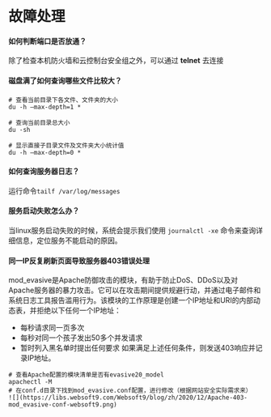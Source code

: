 # 故障处理

#### 如何判断端口是否放通？
除了检查本机防火墙和云控制台安全组之外，可以通过 **telnet** 去连接

#### 磁盘满了如何查询哪些文件比较大？

```
# 查看当前目录下各文件、文件夹的大小
du -h –max-depth=1 *

# 查询当前目录总大小
du -sh

# 显示直接子目录文件及文件夹大小统计值
du -h –max-depth=0 *
```

#### 如何查询服务器日志？

运行命令`tailf /var/log/messages`

#### 服务启动失败怎么办？

当linux服务启动失败的时候，系统会提示我们使用 `journalctl -xe` 命令来查询详细信息，定位服务不能启动的原因。


#### 同一IP反复刷新页面导致服务器403错误处理
mod_evasive是Apache防御攻击的模块，有助于防止DoS、DDoS以及对Apache服务器的暴力攻击。它可以在攻击期间提供规避行动，并通过电子邮件和系统日志工具报告滥用行为。该模块的工作原理是创建一个IP地址和URI的内部动态表，并拒绝以下任何一个IP地址：
- 每秒请求同一页多次
- 每秒对同一个孩子发出50多个并发请求
- 暂时列入黑名单时提出任何要求
如果满足上述任何条件，则发送403响应并记录IP地址。
```
# 查看Apache配置的模块清单是否有evasive20_model
apachectl -M
# 在conf.d目录下找到mod_evasive.conf配置，进行修改（根据网站安全实际需求来）
![](https://libs.websoft9.com/Websoft9/blog/zh/2020/12/Apache-403-mod_evasive-conf-websoft9.png)

